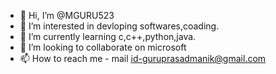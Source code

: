 - 👋 Hi, I’m @MGURU523
- 👀 I’m interested in devloping softwares,coading.
- 🌱 I’m currently learning c,c++,python,java.
- 💞️ I’m looking to collaborate on microsoft
- 📫 How to reach me -
     mail id-guruprasadmanik@gmail.com

<!---
MGURU523/MGURU523 is a ✨ special ✨ repository because its `README.md` (this file) appears on your GitHub profile.
You can click the Preview link to take a look at your changes.
--->
